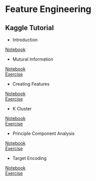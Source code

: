 # Feature Engineering

## Kaggle Tutorial

- Introduction

[Notebook](https://github.com/kh4vv/ML_Study_Note/blob/origin/FE/what-is-feature-engineering.ipynb)  

- Mutural Information
 
[Notebook](https://github.com/kh4vv/ML_Study_Note/blob/origin/FE/mutual-information.ipynb)  
[Exercise](https://github.com/kh4vv/ML_Study_Note/blob/origin/FE/exercise-mutual-information.ipynb)  

- Creating Features

[Notebook](https://github.com/kh4vv/ML_Study_Note/blob/origin/FE/creating-features.ipynb)  
[Exercise](https://github.com/kh4vv/ML_Study_Note/blob/origin/FE/exercise-creating-features.ipynb) 

- K Cluster

[Notebook](https://github.com/kh4vv/ML_Study_Note/blob/origin/FE/clustering-with-k-means.ipynb)  
[Exercise](https://github.com/kh4vv/ML_Study_Note/blob/origin/FE/exercise-clustering-with-k-means.ipynb) 

- Principle Component Analysis

[Notebook](https://github.com/kh4vv/ML_Study_Note/blob/origin/FE/principal-component-analysis.ipynb)  
[Exercise](https://github.com/kh4vv/ML_Study_Note/blob/origin/FE/exercise-principal-component-analysis.ipynb) 

- Target Encoding

[Notebook](https://github.com/kh4vv/ML_Study_Note/blob/origin/FE/target-encoding.ipynb)  
[Exercise](https://github.com/kh4vv/ML_Study_Note/blob/origin/FE/exercise-target-encoding.ipynb) 
